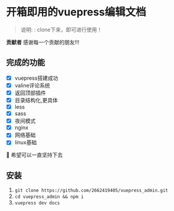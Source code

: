 # 开箱即用的vuepress编辑文档

> 说明: : clone下来，即可进行使用！

**贡献者** 感谢每一个贡献的朋友!!!

## 完成的功能

- [x] vuepress搭建成功
- [x] valine评论系统
- [x] 返回顶部插件
- [x] 目录结构化,更具体
- [x] less
- [x] sass
- [x] 夜间模式
- [x] nginx
- [x] 网络基础
- [x] linux基础

:tada: 希望可以一直坚持下去

## 安装

1. `git clone https://github.com/2662419405/vuepress_admin.git`
2. `cd vuepress_admin && npm i`
3. `vuepress dev docs`